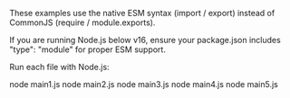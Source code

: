 These examples use the native ESM syntax (import / export) instead of CommonJS (require / module.exports).

If you are running Node.js below v16, ensure your package.json includes "type": "module" for proper ESM support.

Run each file with Node.js:

node main1.js
node main2.js
node main3.js
node main4.js
node main5.js
